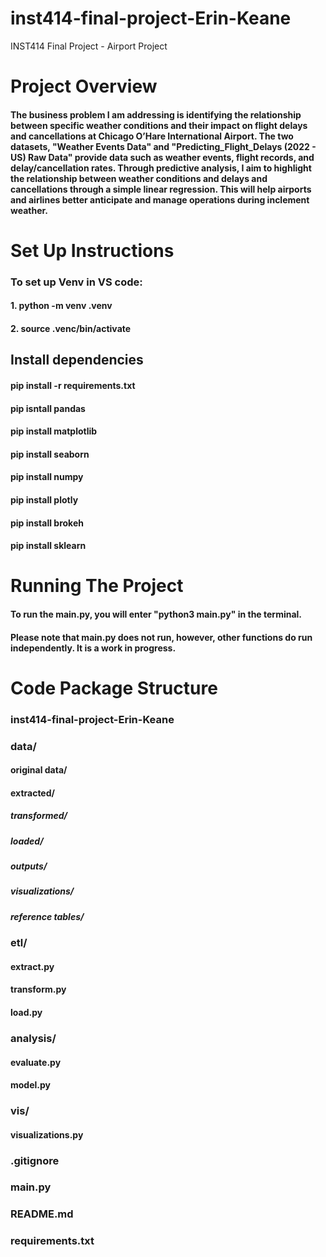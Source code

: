 # inst414-final-project-Erin-Keane
INST414 Final Project - Airport Project 

# Project Overview 
#### The business problem I am addressing is identifying the relationship between specific weather conditions and their impact on flight delays and cancellations at Chicago O’Hare International Airport. The two datasets, "Weather Events Data" and "Predicting_Flight_Delays (2022 - US) Raw Data" provide data such as weather events, flight records, and delay/cancellation rates. Through predictive analysis, I aim to highlight the relationship between weather conditions and delays and cancellations through a simple linear regression. This will help airports and airlines better anticipate and manage operations during inclement weather.

# Set Up Instructions 
### To set up Venv in VS code: 
#### 1. python -m venv .venv 
#### 2. source .venc/bin/activate

## Install dependencies 
#### pip install -r requirements.txt
#### pip isntall pandas 
#### pip install matplotlib 
#### pip install seaborn 
#### pip install numpy 
#### pip install plotly 
#### pip install brokeh 
#### pip install sklearn

# Running The Project 
#### To run the main.py, you will enter "python3 main.py" in the terminal. 

#### Please note that main.py does not run, however, other functions do run independently. It is a work in progress.

# Code Package Structure 
### inst414-final-project-Erin-Keane

### data/
#### original data/
#### extracted/
##### transformed/
##### loaded/
##### outputs/ 
##### visualizations/
##### reference tables/

### etl/
#### extract.py
#### transform.py 
#### load.py 

### analysis/
#### evaluate.py 
#### model.py 

### vis/ 
#### visualizations.py

### .gitignore
### main.py
### README.md
### requirements.txt

